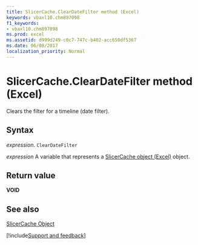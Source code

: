 ```yaml
---
title: SlicerCache.ClearDateFilter method (Excel)
keywords: vbaxl10.chm897098
f1_keywords:
- vbaxl10.chm897098
ms.prod: excel
ms.assetid: d999d249-c0c7-747c-b402-acc650df5367
ms.date: 06/08/2017
localization_priority: Normal
---
```



# SlicerCache.ClearDateFilter method (Excel)

Clears the filter for a timeline (date filter).


## Syntax

_expression_. `ClearDateFilter`

_expression_ A variable that represents a [SlicerCache object (Excel)](Excel.SlicerCache.md) object.


## Return value

 **VOID**


## See also


[SlicerCache Object](Excel.SlicerCache.md)

[!include[Support and feedback](~/includes/feedback-boilerplate.md)]